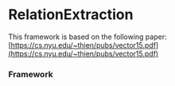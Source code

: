 # RelationExtraction

This framework is based on the following paper: [https://cs.nyu.edu/~thien/pubs/vector15.pdf](https://cs.nyu.edu/~thien/pubs/vector15.pdf)



### Framework
